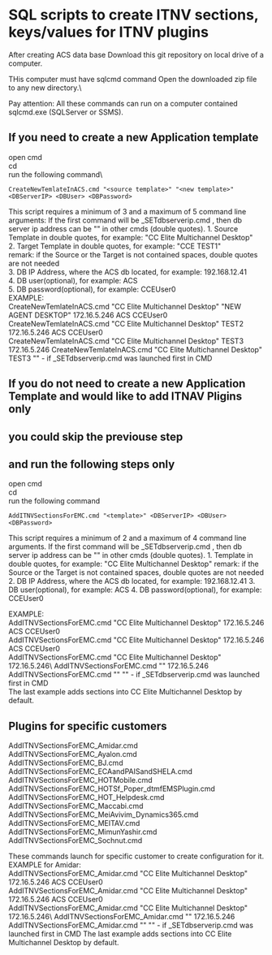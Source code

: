 # SQL scripts to create ITNV sections, keys/values for ITNV plugins
After creating ACS data base
Download this git repository on local drive of a computer.

THis computer must have sqlcmd command
Open the downloaded zip file to any new directory.\

Pay attention: All these commands can run on a computer contained sqlcmd.exe
(SQLServer or SSMS).

## If you need to create a new Application template 
open cmd\
cd <to this dir>\
run the following command\
```
CreateNewTemlateInACS.cmd "<source template>" "<new template>" <DBServerIP> <DBUser> <DBPassword>
```
This script requires a minimum of 3 and a maximum of 5 command line arguments:
If the first command will be _SETdbserverip.cmd <DBServerIP>, 
then db server ip address can be "" in other cmds (double quotes).
	1. Source Template in double quotes, for example: "CC Elite Multichannel Desktop"\
	2. Target Template in double quotes, for example: "CCE TEST1"\
	 	remark: if the Source or the Target is not contained spaces, double quotes are not needed \
	3. DB IP Address, where the ACS db located, for example: 192.168.12.41\
	4. DB user(optional), for example: ACS\
	5. DB password(optional), for example: CCEUser0\
EXAMPLE:\
CreateNewTemlateInACS.cmd "CC Elite Multichannel Desktop" "NEW AGENT DESKTOP" 172.16.5.246 ACS CCEUser0\
CreateNewTemlateInACS.cmd "CC Elite Multichannel Desktop" TEST2 172.16.5.246 ACS CCEUser0\
CreateNewTemlateInACS.cmd "CC Elite Multichannel Desktop" TEST3 172.16.5.246 
CreateNewTemlateInACS.cmd "CC Elite Multichannel Desktop" TEST3 ""  - if _SETdbserverip.cmd was launched first in CMD




## If you do not need to create a new Application Template and would like to add ITNAV Pligins only
## you could skip the previouse step 
## and run the following steps only

open cmd\
cd <to this dir>\
run the following command
```
AddITNVSectionsForEMC.cmd "<template>" <DBServerIP> <DBUser> <DBPassword>
```
This script requires a minimum of 2 and a maximum of 4 command line arguments. 
If the first command will be _SETdbserverip.cmd <DBServerIP>, 
then db server ip address can be "" in other cmds (double quotes).
	1. Template in double quotes, for example: "CC Elite Multichannel Desktop"
	 	remark: if the Source or the Target is not contained spaces, double quotes are not needed 
	2. DB IP Address, where the ACS db located, for example: 192.168.12.41
	3. DB user(optional), for example: ACS
	4. DB password(optional), for example: CCEUser0
	
EXAMPLE:\
AddITNVSectionsForEMC.cmd "CC Elite Multichannel Desktop" 172.16.5.246 ACS CCEUser0\
AddITNVSectionsForEMC.cmd "CC Elite Multichannel Desktop" 172.16.5.246 ACS CCEUser0\
AddITNVSectionsForEMC.cmd "CC Elite Multichannel Desktop" 172.16.5.246\ 
AddITNVSectionsForEMC.cmd "" 172.16.5.246\
AddITNVSectionsForEMC.cmd "" ""  - if _SETdbserverip.cmd was launched first in CMD\
The last example adds sections into CC Elite Multichannel Desktop by default.

## Plugins for  specific customers

AddITNVSectionsForEMC_Amidar.cmd\
AddITNVSectionsForEMC_Ayalon.cmd\
AddITNVSectionsForEMC_BJ.cmd\
AddITNVSectionsForEMC_ECAandPAISandSHELA.cmd\
AddITNVSectionsForEMC_HOTMobile.cmd\
AddITNVSectionsForEMC_HOTSf_Poper_dtmfEMSPlugin.cmd\
AddITNVSectionsForEMC_HOT_Helpdesk.cmd\
AddITNVSectionsForEMC_Maccabi.cmd\
AddITNVSectionsForEMC_MeiAvivim_Dynamics365.cmd\
AddITNVSectionsForEMC_MEITAV.cmd\
AddITNVSectionsForEMC_MimunYashir.cmd\
AddITNVSectionsForEMC_Sochnut.cmd

These commands launch for specific customer to create configuration for it.
EXAMPLE for Amidar:\
AddITNVSectionsForEMC_Amidar.cmd "CC Elite Multichannel Desktop" 172.16.5.246 ACS CCEUser0\
AddITNVSectionsForEMC_Amidar.cmd "CC Elite Multichannel Desktop" 172.16.5.246 ACS CCEUser0\
AddITNVSectionsForEMC_Amidar.cmd "CC Elite Multichannel Desktop" 172.16.5.246\ 
AddITNVSectionsForEMC_Amidar.cmd "" 172.16.5.246\
AddITNVSectionsForEMC_Amidar.cmd "" "" - if _SETdbserverip.cmd was launched first in CMD
The last example adds sections into CC Elite Multichannel Desktop by default. 
